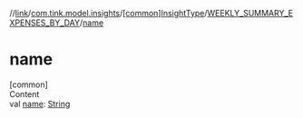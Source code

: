 //[link](../../../index.md)/[com.tink.model.insights](../../index.md)/[[common]InsightType](../index.md)/[WEEKLY_SUMMARY_EXPENSES_BY_DAY](index.md)/[name](name.md)



# name  
[common]  
Content  
val [name](name.md): [String](https://kotlinlang.org/api/latest/jvm/stdlib/kotlin/-string/index.html)  



